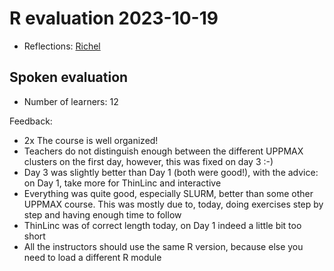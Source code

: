 # R evaluation 2023-10-19

- Reflections: [Richel](../../reflections/20231019/README.md)

## Spoken evaluation

 * Number of learners: 12

Feedback:

 * 2x The course is well organized!
 * Teachers do not distinguish enough between the different UPPMAX
   clusters on the first day, however, this was fixed on day 3 :-)
 * Day 3 was slightly better than Day 1 (both were good!),
   with the advice: on Day 1, take more for ThinLinc and interactive
 * Everything was quite good, especially SLURM,
   better than some other UPPMAX course.
   This was mostly due to, today, doing exercises step by step and having
   enough time to follow
 * ThinLinc was of correct length today, on Day 1 indeed a little bit too short
 * All the instructors should use the same R version, because
   else you need to load a different R module
